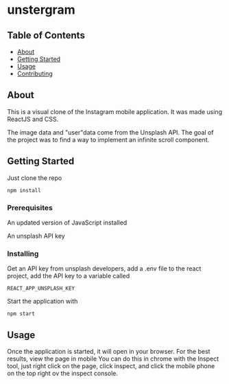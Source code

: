 # unstergram

## Table of Contents

- [About](#about)
- [Getting Started](#getting_started)
- [Usage](#usage)
- [Contributing](../CONTRIBUTING.md)

## About <a name = "about"></a>

This is a visual clone of the Instagram mobile application.
It was made using ReactJS and CSS.

The image data and "user"data come from the Unsplash API.
The goal of the project was to find a way to implement an infinite scroll component.

## Getting Started <a name = "getting_started"></a>

Just clone the repo

```
npm install 
```

### Prerequisites

An updated version of JavaScript installed

An unsplash API key

### Installing

Get an API key from unsplash developers,
add a .env file to the react project,
add the API key to a variable called
```
REACT_APP_UNSPLASH_KEY
```


Start the application with

```
npm start
```
## Usage <a name = "usage"></a>

Once the application is started, it will open in your browser.
For the best results, view the page in mobile
You can do this in chrome with the Inspect tool,
just right click on the page, click inspect, and click the mobile phone on the top right ov the inspect console.
